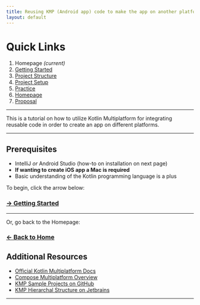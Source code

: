 ```yaml
---
title: Reusing KMP (Android app) code to make the app on another platform
layout: default
---
```


# Quick Links
1. Homepage *(current)*
2. [Getting Started](./gettingStarted.md)
3. [Project Structure](./projectStructure.md)
4. [Project Setup](./setup.md)
5. [Practice](./practice.md)
6. [Homepage](../index.md)
7. [Proposal](../proposal.md)

---

This is a tutorial on how to utilize Kotlin Multiplatform for integrating reusable code in order to create an app on different platforms.

---

## Prerequisites

- IntelliJ *or* Android Studio (how-to on installation on next page)
- **If wanting to create iOS app a Mac is required**
- Basic understanding of the Kotlin programming language is a plus


To begin, click the arrow below:

### [-> Getting Started](./tutorial/gettingStarted.md)

---

Or, go back to the Homepage:

### [<- Back to Home](../index.md)


## Additional Resources

- [Official Kotlin Multiplatform Docs](https://kotlinlang.org/docs/multiplatform.html)
- [Compose Multiplatform Overview](https://www.jetbrains.com/lp/compose-multiplatform/)
- [KMP Sample Projects on GitHub](https://github.com/Kotlin/multiplatform-samples)
- [KMP Hierarchal Structure on Jetbrains](https://www.jetbrains.com/help/kotlin-multiplatform-dev/multiplatform-hierarchy.html#default-hierarchy-template)

---